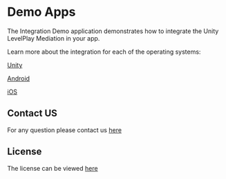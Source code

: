 # Demo Apps  

The Integration Demo application demonstrates how to integrate the Unity LevelPlay Mediation in your app.


Learn more about the integration for each of the operating systems:

[Unity](https://developers.is.com/developer-docs/unity/)

[Android](https://developers.is.com/developer-docs/android/)

[iOS](https://developers.is.com/developer-docs/ios/)


## Contact US 
For any question please contact us [here](https://ironsrc.my.site.com/helpcenter/s/)


## License
The license can be viewed [here](https://github.com/ironsource-mobile/Mediation-Demo-Apps/blob/master/LICENSE)

